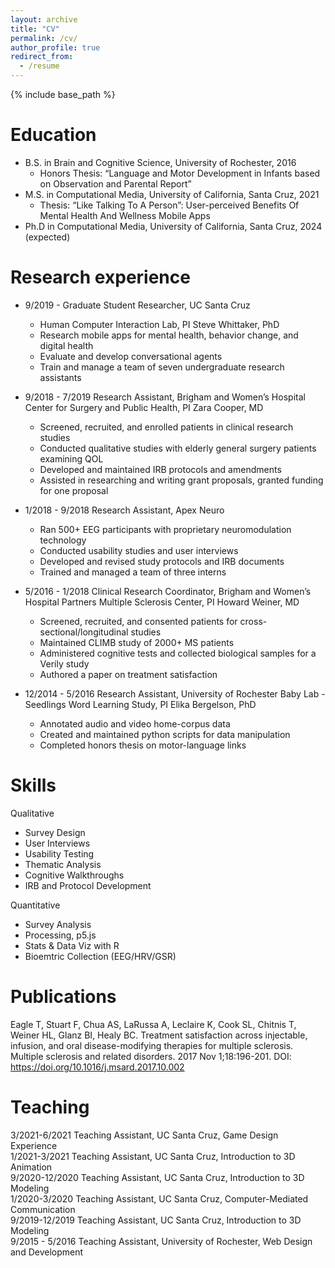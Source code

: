```yaml
---
layout: archive
title: "CV"
permalink: /cv/
author_profile: true
redirect_from:
  - /resume
---
```


{% include base_path %}

Education
======
* B.S. in Brain and Cognitive Science, University of Rochester, 2016
  * Honors Thesis: “Language and Motor Development in Infants based on Observation and Parental Report” 
* M.S. in Computational Media, University of California, Santa Cruz, 2021
  * Thesis: “Like Talking To A Person”: User-perceived Benefits Of Mental Health And Wellness Mobile Apps
* Ph.D in Computational Media, University of California, Santa Cruz, 2024 (expected)

Research experience
======
* 9/2019 - 	Graduate Student Researcher, UC Santa Cruz
	* Human Computer Interaction Lab, PI Steve Whittaker, PhD
	* Research mobile apps for mental health, behavior change, and digital health
	* Evaluate and develop conversational agents
	* Train and manage a team of seven undergraduate research assistants

* 9/2018 - 7/2019	Research Assistant, Brigham and Women’s Hospital		Center for Surgery and Public Health, PI Zara Cooper, MD
	* Screened, recruited, and enrolled patients in clinical research studies
	* Conducted qualitative studies with elderly general surgery patients examining QOL
	* Developed and maintained IRB protocols and amendments
	* Assisted in researching and writing grant proposals, granted funding for one proposal
	
* 1/2018 - 9/2018	Research Assistant, Apex Neuro	
	* Ran 500+ EEG participants with proprietary neuromodulation technology
	* Conducted usability studies and user interviews
	* Developed and revised study protocols and IRB documents
	* Trained and managed a team of three interns
	
* 5/2016 - 1/2018	Clinical Research Coordinator, Brigham and Women’s Hospital		Partners Multiple Sclerosis Center, PI Howard Weiner, MD
	* Screened, recruited, and consented patients for cross-sectional/longitudinal studies 
  * Maintained CLIMB study of 2000+ MS patients 
  * Administered cognitive tests and collected biological samples for a Verily study
  * Authored a paper on treatment satisfaction

* 12/2014 - 5/2016	Research Assistant, University of Rochester		Baby Lab - Seedlings Word Learning Study, PI Elika Bergelson, PhD
	* Annotated audio and video home-corpus data
	* Created and maintained python scripts for data manipulation
	* Completed honors thesis on motor-language links
  
Skills
======
Qualitative
* Survey Design
* User Interviews
* Usability Testing
* Thematic Analysis
* Cognitive Walkthroughs
 * IRB and Protocol Development

Quantitative
* Survey Analysis
* Processing, p5.js
* Stats & Data Viz with R
* Bioemtric Collection (EEG/HRV/GSR)


Publications
======
Eagle T, Stuart F, Chua AS, LaRussa A, Leclaire K, Cook SL, Chitnis T, Weiner HL, Glanz BI, Healy BC. Treatment satisfaction across injectable, infusion, and oral disease-modifying therapies for multiple sclerosis. Multiple sclerosis and related disorders. 2017 Nov 1;18:196-201. DOI: https://doi.org/10.1016/j.msard.2017.10.002

Teaching
======
3/2021-6/2021	Teaching Assistant, UC Santa Cruz, Game Design Experience<br>
1/2021-3/2021	Teaching Assistant, UC Santa Cruz, Introduction to 3D Animation<br>
9/2020-12/2020	Teaching Assistant, UC Santa Cruz, Introduction to 3D Modeling<br>
1/2020-3/2020	Teaching Assistant, UC Santa Cruz, Computer-Mediated Communication<br>
9/2019-12/2019	Teaching Assistant, UC Santa Cruz, Introduction to 3D Modeling<br>
9/2015 - 5/2016	Teaching Assistant, University of Rochester, Web Design and Development
  
